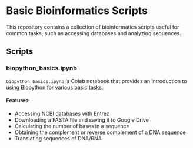 # Basic Bioinformatics Scripts

This repository contains a collection of bioinformatics scripts useful for common tasks, such as accessing databases and analyzing sequences.

## Scripts

### biopython_basics.ipynb
`biopython_basics.ipynb` is Colab notebook that provides an introduction to using Biopython for various basic tasks.

#### Features:
- Accessing NCBI databases with Entrez
- Downloading a FASTA file and saving it to Google Drive
- Calculating the number of bases in a sequence
- Obtaining the complement or reverse complement of a DNA sequence
- Translating sequences of DNA/RNA

